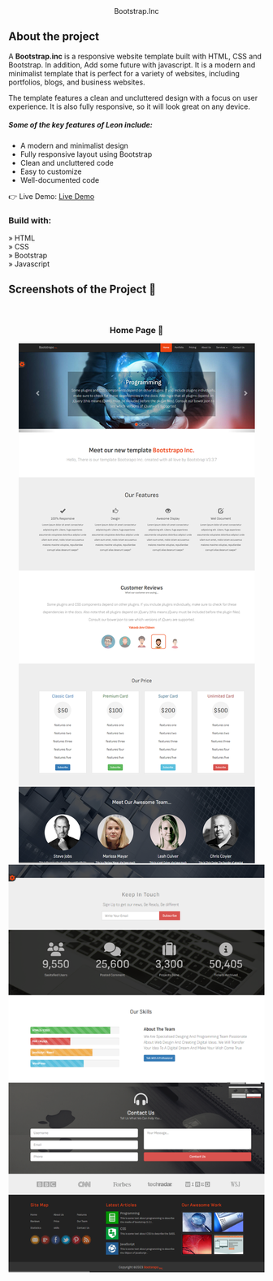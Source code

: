 <div align='center'>Bootstrap.Inc</div>

<h2>About the project</h2>

  <p>A <b>Bootstrap.inc</b> is a responsive website template built with HTML, CSS and Bootstrap. In addition, Add some future with javascript. It is a modern and minimalist template that is perfect for a variety of websites, including portfolios, blogs, and business websites.

The template features a clean and uncluttered design with a focus on user experience. It is also fully responsive, so it will look great on any device.

<h5>Some of the key features of Leon include:</h5>
<ul>
  <li>A modern and minimalist design</li>
  <li>Fully responsive layout using Bootstrap</li>
  <li>Clean and uncluttered code</li>
  <li>Easy to customize</li>
  <li>Well-documented code</li>
</ul>
</p>

👉 Live Demo: <a href='https://bootstrap-elsa33eed.vercel.app/' target="_blank">Live Demo</a>

<h3>Build with:</h3>

» HTML <br>
» CSS <br>
» Bootstrap <br>
» Javascript

<h2>Screenshots of the Project 📸</h2>
<br>
<h3 align='center'>Home Page 🏡</h3>

<div align='center'>
<img src='./images/Home-page1.png'/>
</div>
<div align='center'>
<img src='./images/Home-page2.png'/>
</div>
